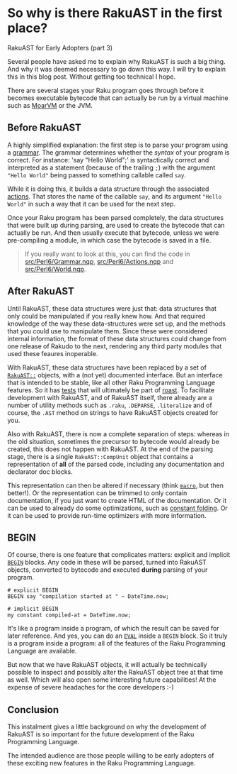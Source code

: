 So why is there RakuAST in the first place?
===========================================
RakuAST for Early Adopters (part 3)

Several people have asked me to explain why RakuAST is such a big thing.  And why it was deemed necessary to go down this way.  I will try to explain this in this blog post.  Without getting too technical I hope.

There are several stages your Raku program goes through before it becomes executable bytecode that can actually be run by a virtual machine such as [MoarVM](https://moarvm.org) or the JVM.

Before RakuAST
--------------
A highly simplified explanation: the first step is to parse your program using a [grammar](https://docs.raku.org/language/grammar_tutorial).  The grammar determines whether the *syntax* of your program is correct.  For instance: 'say "Hello World";' is syntactically correct and interpreted as a statement (because of the trailing `;`) with the argument `"Hello World"` being passed to something callable called `say`.

While it is doing this, it builds a data structure through the associated [actions](https://docs.raku.org/language/grammar_tutorial#Grammar_actions).  That stores the name of the callable `say`, and its argument `"Hello World"` in such a way that it can be used for the next step.

Once your Raku program has been parsed completely, the data structures that were built up during parsing, are used to create the bytecode that can actually be run.  And then usually execute that bytecode, unless we were pre-compiling a module, in which case the bytecode is saved in a file.

> If you really want to look at this, you can find the code in [src/Perl6/Grammar.nqp](https://github.com/rakudo/rakudo/blob/main/src/Perl6/Grammar.nqp), [src/Perl6/Actions.nqp](https://github.com/rakudo/rakudo/blob/main/src/Perl6/Actions.nqp) and [src/Perl6/World.nqp](https://github.com/rakudo/rakudo/blob/main/src/Perl6/World.nqp).

After RakuAST
-------------
Until RakuAST, these data structures were just that: data structures that only could be manipulated if you really knew how.  And that required knowledge of the way these data-structures were set up, and the methods that you could use to manipulate them.  Since these were considered internal information, the format of these data structures could change from one release of Rakudo to the next, rendering any third party modules that used these feaures inoperable.

With RakuAST, these data structures have been replaced by a set of [`RakuAST::`](https://docs.raku.org/type/RakuAST) objects, with a (not yet) documented interface.  But an interface that is intended to be stable, like all other Raku Programming Language features.  So it has [tests](https://github.com/rakudo/rakudo/tree/main/t/12-rakuast) that will ultimately be part of [roast](https://github.com/raku/roast#readme).  To facilitate development with RakuAST, and of RakuAST itself, there already are a number of  utility methods such as `.raku`, `.DEPARSE`, `.literalize` and of course, the `.AST` method on strings to have RakuAST objects created for you.

Also with RakuAST, there is now a complete separation of steps: whereas in the old situation, sometimes the precursor to bytecode would already be created, this does not happen with RakuAST.  At the end of the parsing stage,
there is a single `RakuAST::CompUnit` object that contains a representation of **all** of the parsed code, including any documentation and declarator doc blocks.

This representation can then be altered if necessary (think [`macro`](https://docs.raku.org/language/experimental#macros), but then better!).  Or the representation can be trimmed to only contain documentation, if you just want to create HTML of the documentation.  Or it can be used to already do some optimizations, such as [constant folding](https://en.wikipedia.org/wiki/Constant_folding).  Or it can be used to provide run-time optimizers with more information.

BEGIN
-----
Of course, there is one feature that complicates matters: explicit and implicit [`BEGIN`](https://docs.raku.org/language/phasers#BEGIN) blocks.  Any code in these will be parsed, turned into RakuAST objects, converted to bytecode and executed **during** parsing of your program.
```
# explicit BEGIN
BEGIN say "compilation started at " ~ DateTime.now;

# implicit BEGIN
my constant compiled-at = DateTime.now;
```
It's like a program inside a program, of which the result can be saved for later reference.  And yes, you can do an [`EVAL`](https://docs.raku.org/type/independent-routines#routine_EVAL) inside a `BEGIN` block.  So it truly is a program inside a program: all of the features of the Raku Programming Language are available.

But now that we have RakuAST objects, it will actually be technically possible to inspect and possibly alter the RakuAST object tree at that time as well.  Which will also open some interesting future capabilities!  At the expense of severe headaches for the core developers :-)

Conclusion
----------
This instalment gives a little background on why the development of RakuAST is so important for the future development of the Raku Programming Language.

The intended audience are those people willing to be early adopters of these exciting new features in the Raku Programming Language.
